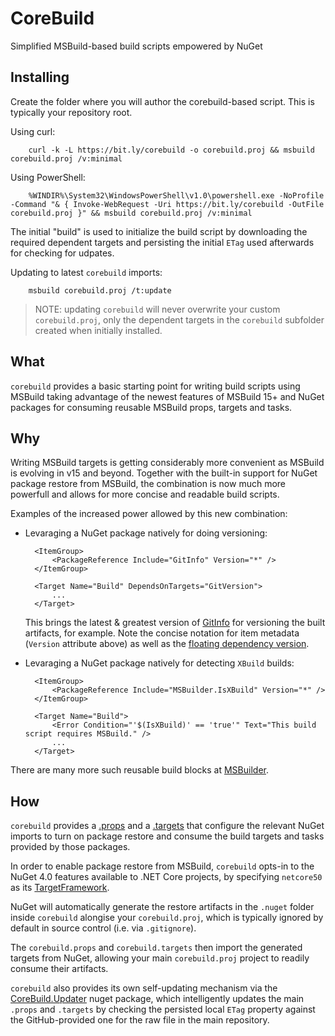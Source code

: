# CoreBuild

Simplified MSBuild-based build scripts empowered by NuGet


## Installing

Create the folder where you will author the corebuild-based script. 
This is typically your repository root.

Using curl:

		curl -k -L https://bit.ly/corebuild -o corebuild.proj && msbuild corebuild.proj /v:minimal
	
Using PowerShell:

		%WINDIR%\System32\WindowsPowerShell\v1.0\powershell.exe -NoProfile -Command "& { Invoke-WebRequest -Uri https://bit.ly/corebuild -OutFile corebuild.proj }" && msbuild corebuild.proj /v:minimal

The initial "build" is used to initialize the build script by downloading the required dependent 
targets and persisting the initial `ETag` used afterwards for checking for udpates.

Updating to latest `corebuild` imports:

		msbuild corebuild.proj /t:update


> NOTE: updating `corebuild` will never overwrite your custom `corebuild.proj`, only 
> the dependent targets in the `corebuild` subfolder created when initially installed.


## What

`corebuild` provides a basic starting point for writing build scripts 
using MSBuild taking advantage of the newest features of MSBuild 15+ 
and NuGet packages for consuming reusable MSBuild props, targets and 
tasks.


## Why

Writing MSBuild targets is getting considerably more convenient as MSBuild 
is evolving in v15 and beyond. Together with the built-in support for NuGet 
package restore from MSBuild, the combination is now much more powerfull 
and allows for more concise and readable build scripts.

Examples of the increased power allowed by this new combination:

* Levaraging a NuGet package natively for doing versioning:

		<ItemGroup>
			<PackageReference Include="GitInfo" Version="*" />
		</ItemGroup>

		<Target Name="Build" DependsOnTargets="GitVersion">
			...
		</Target>

  This brings the latest & greatest version of [GitInfo](https://www.nuget.org/packages/GitInfo) 
  for versioning the built artifacts, for example.
  Note the concise notation for item metadata (`Version` attribute above) as 
  well as the [floating dependency version](https://docs.nuget.org/ndocs/consume-packages/dependency-resolution#floating-versions).

* Levaraging a NuGet package natively for detecting `XBuild` builds:

		<ItemGroup>
			<PackageReference Include="MSBuilder.IsXBuild" Version="*" />
		</ItemGroup>

		<Target Name="Build">
			<Error Condition="'$(IsXBuild)' == 'true'" Text="This build script requires MSBuild." />
			...
		</Target>


There are many more such reusable build blocks at [MSBuilder](https://github.com/MobileEssentials/MSBuilder).


## How

`corebuild` provides a [.props](https://github.com/kzu/corebuild/blob/master/build/corebuild/corebuild.props) and 
a [.targets](https://github.com/kzu/corebuild/blob/master/build/corebuild/corebuild.targets) that configure the 
relevant NuGet imports to turn on package restore and consume the build targets and tasks provided by those 
packages.

In order to enable package restore from MSBuild, `corebuild` opts-in to the NuGet 4.0 features available 
to .NET Core projects, by specifying `netcore50` as its [TargetFramework](https://github.com/kzu/corebuild/blob/master/build/corebuild/corebuild.props#L5).

NuGet will automatically generate the restore artifacts in the `.nuget` folder inside `corebuild` alongise your 
`corebuild.proj`, which is typically ignored by default in source control (i.e. via `.gitignore`).

The `corebuild.props` and `corebuild.targets` then import the generated targets from NuGet, allowing 
your main `corebuild.proj` project to readily consume their artifacts.

`corebuild` also provides its own self-updating mechanism via the [CoreBuild.Updater](https://www.nuget.org/packages/CoreBuild.Updater) 
nuget package, which intelligently updates the main `.props` and `.targets` by checking the persisted local 
`ETag` property against the GitHub-provided one for the raw file in the main repository.

